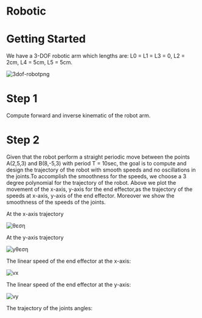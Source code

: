 # Robotic
# Getting Started
We have a 3-DOF robotic arm which lengths are: L0 = L1 = L3 = 0, L2 = 2cm, L4 = 5cm, L5 = 5cm.

![3dof-robotpng](https://user-images.githubusercontent.com/50524921/69413478-8da58580-0d19-11ea-81d8-65de60b10b9a.png)

# Step 1
Compute forward and inverse kinematic of the robot arm.

# Step 2 
Given that the robot perform a straight periodic move between the points A(2,5,3) and B(8,-5,3) with period T = 10sec, the goal is to compute and design the trajectory of the robot with smooth speeds and no oscillations in the joints.To accomplish the smoothness for the speeds, we choose a 3 degree polynomial for the trajectory of the robot. Above we plot the movement of the x-axis, y-axis for the end effector,as the trajectory of the speeds at x-axis, y-axis of the end effector. Moreover we show the smoothness of the speeds of the joints.

At the x-axis trajectory

![θεση](https://user-images.githubusercontent.com/50524921/69414755-04438280-0d1c-11ea-9958-c98c51ded27a.PNG)

At the y-axis trajectory

![yθεση](https://user-images.githubusercontent.com/50524921/69414850-32c15d80-0d1c-11ea-9177-5efd48057df4.PNG)

The linear speed of the end effector at the x-axis:

![vx](https://user-images.githubusercontent.com/50524921/69415035-8df35000-0d1c-11ea-98f2-e51597745658.PNG)

The linear speed of the end effector at the y-axis:

![vy](https://user-images.githubusercontent.com/50524921/69415173-d0b52800-0d1c-11ea-9828-e5878a290598.PNG)

The trajectory of the joints angles:

